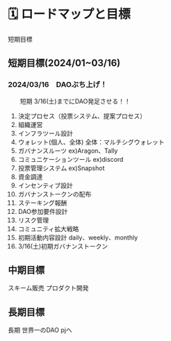 # 🗓 ロードマップと目標

短期目標

## 短期目標(2024/01\~03/16)

### 2024/03/16　DAOぶち上げ！

　　短期 3/16(土)までにDAO発足させる！！

1. 決定プロセス（投票システム、提案プロセス） 　
2. 組織運営&#x20;
3. &#x20;インフラツール設計&#x20;
4. ウォレット(個人、全体) 全体：マルチシグウォレット
5. &#x20;ガバナンスルーツ ex)Aragon、Tally
6. コミュニケーションツール ex)discord
7. &#x20;投票管理システム ex)Snapshot&#x20;
8. 資金調達&#x20;
9. インセンティブ設計&#x20;
10. ガバナンストークンの配布&#x20;
11. ステーキング報酬&#x20;
12. DAO参加要件設計&#x20;
13. リスク管理&#x20;
14. コミュニティ拡大戦略&#x20;
15. 初期活動内容設計 daily、weekly、monthly
16. &#x20;3/16(土)初期ガバナンストークン &#x20;

## 中期目標

スキーム販売 プロダクト開発

## 長期目標

長期 世界一のDAO pjへ
